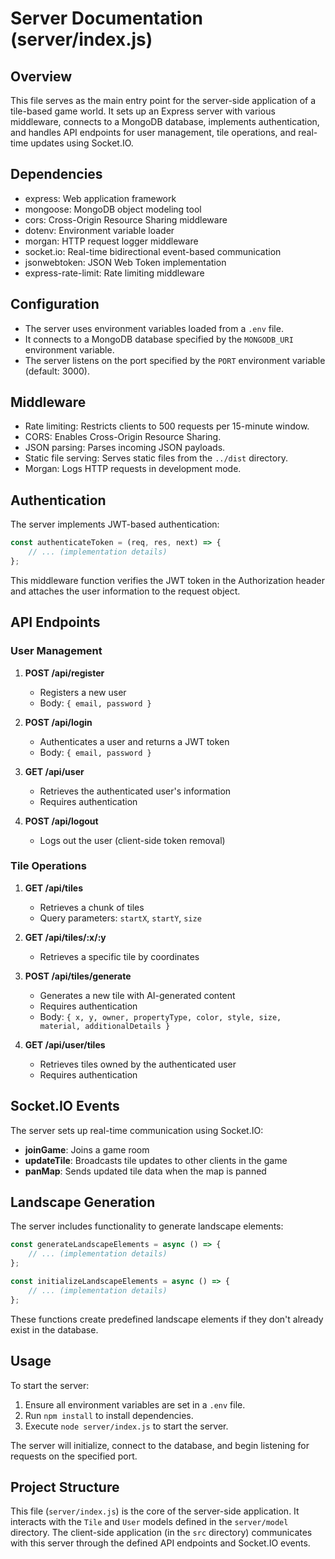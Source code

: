 # Server Documentation (server/index.js)

## Overview

This file serves as the main entry point for the server-side application of a tile-based game world.
It sets up an Express server with various middleware, connects to a MongoDB database, implements
authentication, and handles API endpoints for user management, tile operations, and real-time
updates using Socket.IO.

## Dependencies

-   express: Web application framework
-   mongoose: MongoDB object modeling tool
-   cors: Cross-Origin Resource Sharing middleware
-   dotenv: Environment variable loader
-   morgan: HTTP request logger middleware
-   socket.io: Real-time bidirectional event-based communication
-   jsonwebtoken: JSON Web Token implementation
-   express-rate-limit: Rate limiting middleware

## Configuration

-   The server uses environment variables loaded from a `.env` file.
-   It connects to a MongoDB database specified by the `MONGODB_URI` environment variable.
-   The server listens on the port specified by the `PORT` environment variable (default: 3000).

## Middleware

-   Rate limiting: Restricts clients to 500 requests per 15-minute window.
-   CORS: Enables Cross-Origin Resource Sharing.
-   JSON parsing: Parses incoming JSON payloads.
-   Static file serving: Serves static files from the `../dist` directory.
-   Morgan: Logs HTTP requests in development mode.

## Authentication

The server implements JWT-based authentication:

```javascript
const authenticateToken = (req, res, next) => {
    // ... (implementation details)
};
```

This middleware function verifies the JWT token in the Authorization header and attaches the user
information to the request object.

## API Endpoints

### User Management

1. **POST /api/register**

    - Registers a new user
    - Body: `{ email, password }`

2. **POST /api/login**

    - Authenticates a user and returns a JWT token
    - Body: `{ email, password }`

3. **GET /api/user**

    - Retrieves the authenticated user's information
    - Requires authentication

4. **POST /api/logout**
    - Logs out the user (client-side token removal)

### Tile Operations

1. **GET /api/tiles**

    - Retrieves a chunk of tiles
    - Query parameters: `startX`, `startY`, `size`

2. **GET /api/tiles/:x/:y**

    - Retrieves a specific tile by coordinates

3. **POST /api/tiles/generate**

    - Generates a new tile with AI-generated content
    - Requires authentication
    - Body: `{ x, y, owner, propertyType, color, style, size, material, additionalDetails }`

4. **GET /api/user/tiles**
    - Retrieves tiles owned by the authenticated user
    - Requires authentication

## Socket.IO Events

The server sets up real-time communication using Socket.IO:

-   **joinGame**: Joins a game room
-   **updateTile**: Broadcasts tile updates to other clients in the game
-   **panMap**: Sends updated tile data when the map is panned

## Landscape Generation

The server includes functionality to generate landscape elements:

```javascript
const generateLandscapeElements = async () => {
    // ... (implementation details)
};

const initializeLandscapeElements = async () => {
    // ... (implementation details)
};
```

These functions create predefined landscape elements if they don't already exist in the database.

## Usage

To start the server:

1. Ensure all environment variables are set in a `.env` file.
2. Run `npm install` to install dependencies.
3. Execute `node server/index.js` to start the server.

The server will initialize, connect to the database, and begin listening for requests on the
specified port.

## Project Structure

This file (`server/index.js`) is the core of the server-side application. It interacts with the
`Tile` and `User` models defined in the `server/model` directory. The client-side application (in
the `src` directory) communicates with this server through the defined API endpoints and Socket.IO
events.
